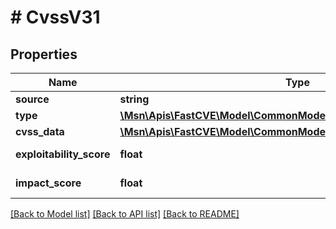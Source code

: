 # # CvssV31

## Properties

Name | Type | Description | Notes
------------ | ------------- | ------------- | -------------
**source** | **string** |  |
**type** | [**\Msn\Apis\FastCVE\Model\CommonModelsCveType**](CommonModelsCveType.md) |  |
**cvss_data** | [**\Msn\Apis\FastCVE\Model\CommonModelsCvssV31CveCvssDataModel**](CommonModelsCvssV31CveCvssDataModel.md) |  |
**exploitability_score** | **float** | CVSS subscore. | [optional]
**impact_score** | **float** | CVSS subscore. | [optional]

[[Back to Model list]](../../README.md#models) [[Back to API list]](../../README.md#endpoints) [[Back to README]](../../README.md)
